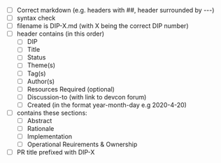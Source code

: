  * [ ] Correct markdown (e.g. headers with ##, header surrounded by ---)
 * [ ] syntax check
 * [ ] filename is DIP-X.md (with X being the correct DIP number)
 * [ ] header contains (in this order)
   * [ ] DIP
   * [ ] Title
   * [ ] Status
   * [ ] Theme(s)
   * [ ] Tag(s)
   * [ ] Author(s)
   * [ ] Resources Required (optional)
   * [ ] Discussion-to (with link to devcon forum)
   * [ ] Created (in the format year-month-day e.g 2020-4-20)
 * [ ] contains these sections:
   * [ ] Abstract
   * [ ] Rationale
   * [ ] Implementation
   * [ ] Operational Reuirements & Ownership
 * [ ] PR title prefixed with DIP-X